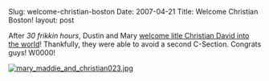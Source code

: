 Slug: welcome-christian-boston
Date: 2007-04-21
Title: Welcome Christian Boston!
layout: post

After *30 frikkin hours*, Dustin and Mary [welcome litle Christian David into the world](http://photos.theyoungbostons.com/v/christians_first_days/mary_maddie_and_christian+023.jpg.html)! Thankfully, they were able to avoid a second C-Section. Congrats guys! W0000!

<a href="http://photos.theyoungbostons.com/v/christians_first_days/mary_maddie_and_christian+023.jpg.html"><img alt="mary_maddie_and_christian023.jpg" border="0" class="at-xid-6a010534988cd3970b0120a5b3679d970c" src="https://steveivy.typepad.com/.a/6a010534988cd3970b0120a5b3679d970c-pi" /></a>
